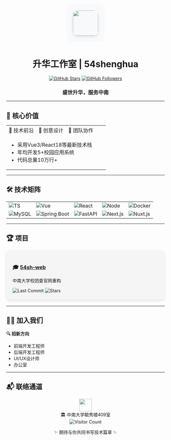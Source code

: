 <div align="center">
  <div style="background-color: #f8f9fa; padding: 20px; border-radius: 16px; display: inline-block; margin-bottom: 10px;">
    <img src="https://github.com/user-attachments/assets/8757473a-59d1-4309-b6a7-2299f418637c" width="80" style="border-radius: 16px; box-shadow: 0 4px 8px rgba(0,0,0,0.1);">
  </div>
  <h1>升华工作室 | 54shenghua</h1>
  
  <p>
    <a href="https://github.com/54shenghua"><img src="https://img.shields.io/github/stars/54shenghua?style=flat-square&logo=github&color=ffd700" alt="GitHub Stars"></a>
  <a href="https://github.com/54shenghua?tab=followers"><img src="https://img.shields.io/github/followers/54shenghua?style=flat-square&logo=github" alt="GitHub Followers"></a>
  </p>

  <h3> 盛世升华，服务中南 </h3>
</div>

---

## 🌟 核心价值

<table>
  <tr>
    <td width="30%">🚀 技术前沿</td>
    <td width="30%">🎨 创意设计</td>
    <td width="40%">🤝 团队协作</td>
  </tr>
  <tr>
    <td colspan="3">
      <ul>
        <li>采用Vue3/React18等最新技术栈</li>
        <li>年均开发5+校园应用系统</li>
        <li>代码总量10万行+</li>
      </ul>
    </td>
  </tr>
</table>

---

## 🛠 技术矩阵

<div align="center">
  <table>
    <tr>
      <td><img src="https://img.shields.io/badge/TypeScript-3178C6?logo=typescript&logoColor=white" alt="TS"></td>
      <td><img src="https://img.shields.io/badge/Vue.js-4FC08D?logo=vue.js&logoColor=white" alt="Vue"></td>
      <td><img src="https://img.shields.io/badge/React-61DAFB?logo=react&logoColor=black" alt="React"></td>
      <td><img src="https://img.shields.io/badge/Node.js-339933?logo=node.js&logoColor=white" alt="Node"></td>
      <td><img src="https://img.shields.io/badge/Docker-2496ED?logo=docker&logoColor=white" alt="Docker"></td>
    </tr>
    <tr>
      <td><img src="https://img.shields.io/badge/MySQL-4479A1?logo=mysql&logoColor=white" alt="MySQL"></td>
      <td><img src="https://img.shields.io/badge/Spring_Boot-6DB33F?logo=spring&logoColor=white" alt="Spring Boot"></td>
      <td><img src="https://img.shields.io/badge/FastAPI-009688?logo=fastapi&logoColor=white" alt="FastAPI"></td>
      <td><img src="https://img.shields.io/badge/Next.js-000000?logo=next.js&logoColor=white" alt="Next.js"></td>
      <td><img src="https://img.shields.io/badge/Nuxt.js-00C58E?logo=nuxt.js&logoColor=white" alt="Nuxt.js"></td>
    </tr>
  </table>
</div>

---

## 🏆 项目

<div>
  <!-- 项目卡片 1 -->
  <div style="background: #f5f5f5; border-radius: 12px; padding: 20px; box-shadow: 0 4px 8px rgba(0,0,0,0.1); margin-bottom: 20px;">
    <h3>🎓 <a href="https://github.com/54shenghua/54sh-web">54sh-web</a></h3>
    <p>中南大学校团委官网重构</p>
    <div>
      <img src="https://img.shields.io/github/last-commit/54shenghua/54sh-web?color=blue" alt="Last Commit">
      <img src="https://img.shields.io/github/stars/54shenghua/54sh-web?style=social" alt="Stars">
    </div>
  </div>
</div>

---

## 🧑‍💻 加入我们

<div>
  
**🔍 招新方向**
- 前端开发工程师
- 后端开发工程师
- UI/UX设计师
- 办公室

</div>

---

## 📬 联络通道

<div align="center">
  <a href="https://github.com/54shenghua">
    <img src="https://img.icons8.com/ios-filled/50/000000/github.png" width="40">
  </a>
</div>

<div align="center">
  🏛️ 中南大学毓秀楼409室
</div>

<div align="center">
  <img src="https://profile-counter.glitch.me/54shenghua/count.svg" alt="Visitor Count">
  <br/>
  <p>✨ 期待与你共同书写技术篇章 ✨</p>
</div>
